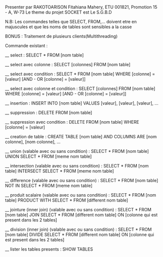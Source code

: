 Presenter par RAKOTOARISON Fitahiana Mahery, ETU 001821, Promotion 15 - A, W-73
Le theme du projet SOCKET est Le S.G.B.D

N.B: Les commandes telles que SELECT, FROM,... doivent etre en majuscules et que les noms de tables sont sensibles a la casse

BONUS : Traitement de plusieurs clients(Multithreading)

Commande existant :

__ select : SELECT * FROM [nom table]

__ select avec colonne : SELECT [colonnes] FROM [nom table]

__ select avec condition : SELECT * FROM [nom table] WHERE [colonne] = [valeur] [AND - OR [colonne] = [valeur]]

__ select avec colonne et condition : SELECT [colonnes] FROM [nom table] WHERE [colonne] = [valeur] [AND - OR [colonne] = [valeur]]

__ insertion : INSERT INTO [nom table] VALUES [valeur], [valeur], [valeur], ...

__ suppression : DELETE FROM [nom table]

__ suppression avec condition : DELETE FROM [nom table]  WHERE [colonne] = [valeur]

__ creation de table : CREATE TABLE [nom table] AND COLUMNS ARE [nom colonne], [nom colonne], ...

__ union (valable avec ou sans condition) : SELECT * FROM [nom table] UNION SELECT * FROM [meme nom table]

__ intersection (valable avec ou sans condition) : SELECT * FROM [nom table] INTERSECT SELECT * FROM [meme nom table]

__ difference (valable avec ou sans condition) : SELECT * FROM [nom table] NOT IN SELECT * FROM [meme nom table]

__ produit scalaire (valable avec ou sans condition) : SELECT * FROM [nom table] PRODUCT WITH SELECT * FROM [different nom table]

__ jointure (inner join) (valable avec ou sans condition) :  SELECT * FROM [nom table] JOIN SELECT * FROM [different nom table] ON [colonne qui est present dans les 2 tables]

__ division (inner join) (valable avec ou sans condition) :  SELECT * FROM [nom table] DIVIDE SELECT * FROM [different nom table] ON [colonne qui est present dans les 2 tables]

__ lister les tables presents : SHOW TABLES